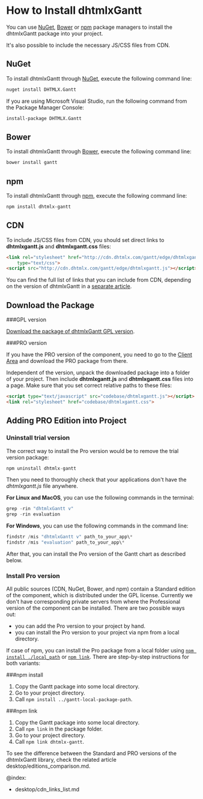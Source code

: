 How to Install dhtmlxGantt 
====================================

You can use [NuGet](https://www.nuget.org/), [Bower](https://bower.io/) or [npm](https://www.npmjs.com/) package managers to install the dhtmlxGantt package into your project.

It's also possible to include the necessary JS/CSS files from CDN.

NuGet
-------------------------

To install dhtmlxGantt through [NuGet](https://www.nuget.org/), execute the following command line:

~~~html
nuget install DHTMLX.Gantt
~~~

If you are using Microsoft Visual Studio, run the following command from the Package Manager Console:

~~~html
install-package DHTMLX.Gantt
~~~


Bower
-------------------------

To install dhtmlxGantt through [Bower](https://bower.io/), execute the following command line:

~~~html
bower install gantt
~~~

npm
-------------------------

To install dhtmlxGantt through [npm](https://www.npmjs.com/package/dhtmlx-gantt), execute the following command line:

~~~html
npm install dhtmlx-gantt
~~~

CDN
-----

To include JS/CSS files from CDN, you should set direct links to **dhtmlxgantt.js** and **dhtmlxgantt.css** files:

~~~html
<link rel="stylesheet" href="http://cdn.dhtmlx.com/gantt/edge/dhtmlxgantt.css" 
    type="text/css"> 
<script src="http://cdn.dhtmlx.com/gantt/edge/dhtmlxgantt.js"></script>
~~~

You can find the full list of links that you can include from CDN, depending on the version of dhtmlxGantt in a [separate article](desktop/cdn_links_list.md).

Download the Package
---------------------

###GPL version

[Download the package of dhtmlxGantt GPL version](https://dhtmlx.com/docs/products/dhtmlxGantt/download.shtml). 


###PRO version

If you have the PRO version of the component, you need to go to the [Client Area](https://dhtmlx.com/clients/) and download the PRO package from there.

Independent of the version, unpack the downloaded package into a folder of your project. 
Then include **dhtmlxgantt.js** and **dhtmlxgantt.css** files into a page. Make sure that you set correct relative paths to these files:

~~~html
<script type="text/javascript" src="codebase/dhtmlxgantt.js"></script>  
<link rel="stylesheet" href="codebase/dhtmlxgantt.css">
~~~

Adding PRO Edition into Project
---------------------------------

### **Uninstall trial version**

The correct way to install the Pro version would be to remove the trial version package:

~~~js
npm uninstall dhtmlx-gantt
~~~

Then you need to thoroughly check that your applications don't have the *dhtmlxgantt.js* file anywhere.

**For Linux and MacOS**, you can use the following commands in the terminal:

~~~js
grep -rin "dhtmlxGantt v"
grep -rin evaluation
~~~

**For Windows**, you can use the following commands in the command line:

~~~js
findstr /mis "dhtmlxGantt v" path_to_your_app\*
findstr /mis "evaluation" path_to_your_app\*
~~~

After that, you can install the Pro version of the Gantt chart as described below.

### **Install Pro version**

All public sources (CDN, NuGet, Bower, and npm) contain a Standard edition of the component, which is distributed under the GPL license.
Currently we don't have corresponding private servers from where the Professional version of the component can be installed. There are two possible ways out:
 
- you can add the Pro version to your project by hand.
- you can install the Pro version to your project via npm from a local directory.

If case of npm, you can install the Pro package from a local folder using  [`npm install ./local_path`](https://docs.npmjs.com/cli/install/) or [`npm link`](https://docs.npmjs.com/cli/link/).
There are step-by-step instructions for both variants:

###npm install

1. Copy the Gantt package into some local directory.
2. Go to your project directory. 
3. Call `npm install ../gantt-local-package-path`.

###npm link

1. Copy the Gantt package into some local directory.
2. Call `npm link` in the package folder.
3. Go to your project directory.
4. Call `npm link dhtmlx-gantt`.

To see the difference between the Standard and PRO versions of the dhtmlxGantt library, check the related article desktop/editions_comparison.md.


@index:
- desktop/cdn_links_list.md
